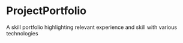 # ProjectPortfolio
A skill portfolio highlighting relevant experience and skill with various technologies
